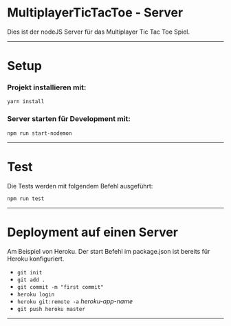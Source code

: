 # MultiplayerTicTacToe - Server

Dies ist der nodeJS Server für das Multiplayer Tic Tac Toe Spiel.

----------

# Setup

### Projekt installieren mit:

``yarn install ``

### Server starten für Development mit:

``npm run start-nodemon ``

----------

# Test

Die Tests werden mit folgendem Befehl ausgeführt:

``npm run test ``

----------

# Deployment auf einen Server

Am Beispiel von Heroku. Der start Befehl im package.json ist bereits für Heroku konfiguriert.

- ``git init``
- ``git add .``
- ``git commit -m "first commit"``
- ``heroku login``
- ``heroku git:remote -a`` <i>heroku-app-name</i>
- ``git push heroku master``

----------

